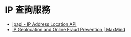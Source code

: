 # IP 查詢服務

* [ipapi - IP Address Location API](https://ipapi.co/)
* [IP Geolocation and Online Fraud Prevention | MaxMind](https://www.maxmind.com/en/home)
